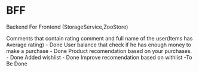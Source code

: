 # BFF
Backend For Frontend (StorageService,ZooStore)

Comments that contain rating comment and full name of the user(Items has Average rating) - Done
User balance that check if he has enough money to make a purchase - Done
Product recomendation based on your purchases. -  Done
Added wishlist - Done
Improve recomendation based on withlist -To Be Done



